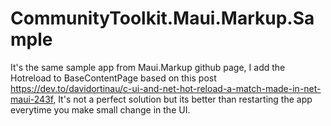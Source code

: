 # CommunityToolkit.Maui.Markup.Sample
It's the same sample app from Maui.Markup github page, I add the Hotreload to BaseContentPage based on this post https://dev.to/davidortinau/c-ui-and-net-hot-reload-a-match-made-in-net-maui-243f, It's not a perfect solution but its better than restarting the app everytime you make small change in the UI.
